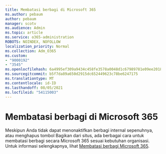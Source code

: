 ```yaml
---
title: Membatasi berbagi di Microsoft 365
ms.author: pebaum
author: pebaum
manager: scotv
ms.audience: Admin
ms.topic: article
ms.service: o365-administration
ROBOTS: NOINDEX, NOFOLLOW
localization_priority: Normal
ms.collection: Adm_O365
ms.custom:
- "9000192"
- "3545"
ms.openlocfilehash: 6a4995ef309a9434c458fe3578a0048d1c67989781e09ee2018fda867c0b69f5
ms.sourcegitcommit: b5f7da89a650d2915dc652449623c78be6247175
ms.translationtype: MT
ms.contentlocale: id-ID
ms.lasthandoff: 08/05/2021
ms.locfileid: "54115003"
---
```

# <a name="limit-sharing-in-microsoft-365"></a>Membatasi berbagi di Microsoft 365

Meskipun Anda tidak dapat menonaktifkan berbagi internal sepenuhnya, atau menghapus tombol Bagikan dari situs, ada berbagai cara untuk membatasi berbagi secara Microsoft 365 sesuai kebutuhan organisasi. Untuk informasi selengkapnya, lihat [Membatasi berbagi Microsoft 365](https://docs.microsoft.com/Office365/Enterprise/microsoft-365-limit-sharing).
